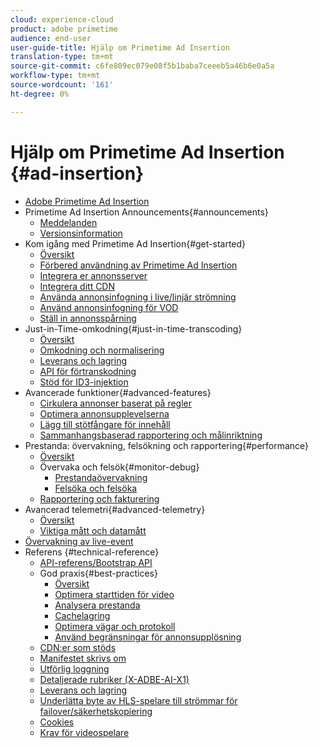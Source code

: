 ```yaml
---
cloud: experience-cloud
product: adobe primetime
audience: end-user
user-guide-title: Hjälp om Primetime Ad Insertion
translation-type: tm+mt
source-git-commit: c6fe809ec079e08f5b1baba7ceeeb5a46b6e0a5a
workflow-type: tm+mt
source-wordcount: '161'
ht-degree: 0%

---
```



# Hjälp om Primetime Ad Insertion {#ad-insertion}

+ [Adobe Primetime Ad Insertion](home.md)
+ Primetime Ad Insertion Announcements{#announcements}
   + [Meddelanden](announcements/overview.md)
   + [Versionsinformation](/help/release-notes/ptai-20x-release-notes.md)
+ Kom igång med Primetime Ad Insertion{#get-started}
   + [Översikt](getting-started/get-started-overview.md)
   + [Förbered användning av Primetime Ad Insertion](getting-started/setup-ptai.md)
   + [Integrera er annonsserver](getting-started/integrate-ad-server.md)
   + [Integrera ditt CDN](getting-started/integrate-cdn.md)
   + [Använda annonsinfogning i live/linjär strömning](getting-started/ad-insertion-live-linear-stream.md)
   + [Använd annonsinfogning för VOD](getting-started/ad-insertion-vod.md)
   + [Ställ in annonsspårning](getting-started/set-up-ad-tracking.md)
+ Just-in-Time-omkodning{#just-in-time-transcoding}
   + [Översikt](just-in-time-transcoding/jit-transcoding-overview.md)
   + [Omkodning och normalisering](just-in-time-transcoding/transcoding-and-normalization.md)
   + [Leverans och lagring](just-in-time-transcoding/delivery-and-storage.md)
   + [API för förtranskodning](just-in-time-transcoding/pre-transcoding-api.md)
   + [Stöd för ID3-injektion](just-in-time-transcoding/id3-injection-support.md)
+ Avancerade funktioner{#advanced-features}
   + [Cirkulera annonser baserat på regler](advanced-features/route-ads-based-on-rules.md)
   + [Optimera annonsupplevelserna](advanced-features/optimize-ad-experiences.md)
   + [Lägg till stötfångare för innehåll](advanced-features/add-content-bumpers.md)
   + [Sammanhangsbaserad rapportering och målinriktning](advanced-features/contextual-reporting-and-targeting.md)
+ Prestanda: övervakning, felsökning och rapportering{#performance}
   + [Översikt](performance-monitoring-debugging-reporting/performance-overview.md)
   + Övervaka och felsök{#monitor-debug}
      + [Prestandaövervakning](performance-monitoring-debugging-reporting/performance-monitoring.md)
      + [Felsöka och felsöka](performance-monitoring-debugging-reporting/troubleshoot-and-debug.md)
   + [Rapportering och fakturering](performance-monitoring-debugging-reporting/reporting-and-billing.md)
+ Avancerad telemetri{#advanced-telemetry}
   + [Översikt](advanced-telemetry/advanced-telemetry-overview.md)
   + [Viktiga mått och datamått](advanced-telemetry/key-metrics.md)
+ [Övervakning av live-event](live-event-monitoring.md)
+ Referens {#technical-reference}
   + [API-referens/Bootstrap API](technical-reference/bootstrap-api.md)
   + God praxis{#best-practices}
      + [Översikt](best-practices/best-practices-overview.md)
      + [Optimera starttiden för video](best-practices/optimize-video-startup-time.md)
      + [Analysera prestanda](best-practices/analyze-performance.md)
      + [Cachelagring](best-practices/caching.md)
      + [Optimera vägar och protokoll](best-practices/optimize-routes-protocols.md)
      + [Använd begränsningar för annonsupplösning](best-practices/apply-ad-resolution-constraints.md)
   + [CDN:er som stöds](technical-reference/supported-cdns.md)
   + [Manifestet skrivs om](technical-reference/manifest-rewriting.md)
   + [Utförlig loggning](performance-monitoring-debugging-reporting/verbose-logging.md)
   + [Detaljerade rubriker (X-ADBE-AI-X1)](performance-monitoring-debugging-reporting/debugging-headers.md)
   + [Leverans och lagring](/help/primetime-ad-insertion/just-in-time-transcoding/delivery-and-storage.md)
   + [Underlätta byte av HLS-spelare till strömmar för failover/säkerhetskopiering](technical-reference/hls-switching-to-failover.md)
   + [Cookies](technical-reference/cookies.md)
   + [Krav för videospelare](technical-reference/video-player-requirements.md)